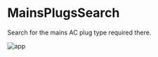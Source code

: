 # MainsPlugsSearch
Search for the mains AC plug type required there.



![app](https://github.com/user-attachments/assets/235ecfa7-6c33-43c8-acfc-555b776c5238)

